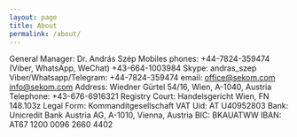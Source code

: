 ```yaml
---
layout: page
title: About
permalink: /about/
---
```



General Manager:
Dr. András Szép
Mobiles phones:
+44-7824-359474 (Viber, WhatsApp, WeChat)
+43-664-1003984
Skype:
andras_szep
Viber/Whatsapp/Telegram:
+44-7824-359474
email:
office@sekom.com info@sekom.com
Address:
Wiedner Gürtel 54/16, Wien, A-1040, Austria
Telephone:
+43-676-6916321 
Registry Court:
Handelsgericht Wien, FN 148.103z
Legal Form:
Kommanditgesellschaft
VAT Uid:
AT U40952803
Bank:
Unicredit Bank Austria AG, A-1010, Vienna, Austria
BIC:
BKAUATWW
IBAN:
AT67 1200 0096 2660 4402


